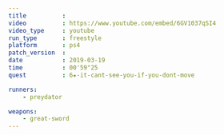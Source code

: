```yaml
---
title          :
video          : https://www.youtube.com/embed/6GV1037qSI4
video_type     : youtube
run_type       : freestyle
platform       : ps4
patch_version  :
date           : 2019-03-19
time           : 00'59"25
quest          : 6★-it-cant-see-you-if-you-dont-move

runners:
    - preydator

weapons:
    - great-sword
---
```

